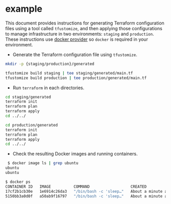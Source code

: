 # example

This document provides instructions for generating Terraform configuration files using a tool called `tfustomize`, and then applying those configurations to manage infrastructure in two environments: `staging` and `production`. These instructions use [docker provider](https://registry.terraform.io/providers/kreuzwerker/docker/latest) so `docker` is required in your environment.

- Generate the Terraform configuration file using `tfustomize`.

```sh
mkdir -p {staging/production}/generated

tfustomize build staging | tee staging/generated/main.tf
tfustomize build production | tee production/generated/main.tf
```

- Run `terraform` in each directories.

```sh
cd staging/generated
terraform init
terraform plan
terraform apply
cd ../../
```

```sh
cd production/generated
terraform init
terraform plan
terraform apply
cd ../../
```

- Check the resulting Docker images and running containers.

```sh
 $ docker image ls | grep ubuntu
ubuntu                                                                                  latest                                     a50ab9f16797   4 days ago      69.2MB
ubuntu                                                                                  24.04                                      1e6914c26da3   5 days ago      99.6MB

$ docker ps
CONTAINER ID   IMAGE          COMMAND                  CREATED              STATUS              PORTS     NAMES
17cf2b1cb30e   1e6914c26da3   "/bin/bash -c 'sleep…"   About a minute ago   Up About a minute             foo-production
5150bb3a0d0f   a50ab9f16797   "/bin/bash -c 'sleep…"   About a minute ago   Up About a minute             foo-staging
```
